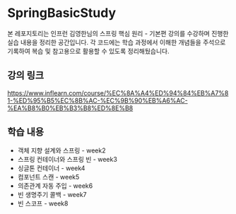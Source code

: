 # SpringBasicStudy


본 레포지토리는 인프런 김영한님의 스프링 핵심 원리 - 기본편 강의를 수강하며 진행한 실습 내용을 정리한 공간입니다.
각 코드에는 학습 과정에서 이해한 개념들을 주석으로 기록하여 복습 및 참고용으로 활용할 수 있도록 정리해뒀습니다.


## 강의 링크 

https://www.inflearn.com/course/%EC%8A%A4%ED%94%84%EB%A7%81-%ED%95%B5%EC%8B%AC-%EC%9B%90%EB%A6%AC-%EA%B8%B0%EB%B3%B8%ED%8E%B8


## 학습 내용

- 객체 지향 설계와 스프링 - week2 
- 스프링 컨테이너와 스프링 빈 - week3 
- 싱글톤 컨테이너 - week4
- 컴포넌트 스캔 - week5 
- 의존관계 자동 주입 - week6
- 빈 생명주기 콜백 - week7 
- 빈 스코프 - week8
